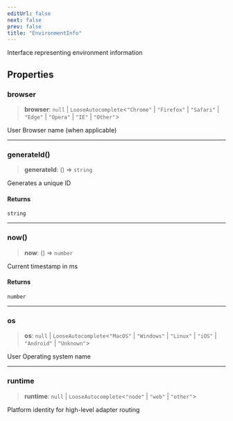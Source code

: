 ```yaml
---
editUrl: false
next: false
prev: false
title: "EnvironmentInfo"
---
```


Interface representing environment information

## Properties

### browser

> **browser**: `null` \| `LooseAutocomplete`\<`"Chrome"` \| `"Firefox"` \| `"Safari"` \| `"Edge"` \| `"Opera"` \| `"IE"` \| `"Other"`\>

User Browser name (when applicable)

***

### generateId()

> **generateId**: () => `string`

Generates a unique ID

#### Returns

`string`

***

### now()

> **now**: () => `number`

Current timestamp in ms

#### Returns

`number`

***

### os

> **os**: `null` \| `LooseAutocomplete`\<`"MacOS"` \| `"Windows"` \| `"Linux"` \| `"iOS"` \| `"Android"` \| `"Unknown"`\>

User Operating system name

***

### runtime

> **runtime**: `null` \| `LooseAutocomplete`\<`"node"` \| `"web"` \| `"other"`\>

Platform identity for high-level adapter routing
